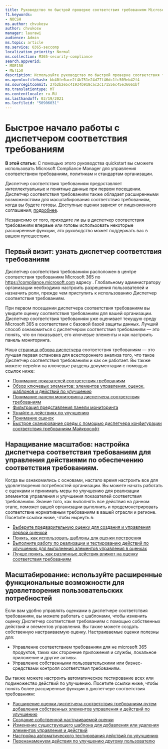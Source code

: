 ```yaml
---
title: Руководство по быстрой проверке соответствия требованиям Microsoft Compliance Manager
f1.keywords:
- NOCSH
ms.author: chvukosw
author: chvukosw
manager: laurawi
audience: Admin
ms.topic: article
ms.service: O365-seccomp
localization_priority: Normal
ms.collection: M365-security-compliance
search.appverid:
- MOE150
- MET150
description: Используйте руководство по быстрой проверке соответствия требованиям, чтобы помочь вам в пути к пониманию, настройкам и использованию диспетчера соответствия требованиям.
ms.openlocfilehash: bb40fe0ace2f4b751e24d77f46dc1fc509eb42f4
ms.sourcegitcommit: 27b2b2e5c41934b918cac2c171556c45e36661bf
ms.translationtype: MT
ms.contentlocale: ru-RU
ms.lasthandoff: 03/19/2021
ms.locfileid: "50906031"
---
```

# <a name="compliance-manager-quickstart"></a>Быстрое начало работы с диспетчером соответствия требованиям

**В этой статье:** С помощью этого руководства quickstart вы сможете использовать Microsoft Compliance Manager для управления соответствием требованиям, политикам и стандартам организации.

Диспетчер соответствия требованиям предоставляет интеллектуальные и понятные данные при первом посещении. Диспетчер соответствия требованиям также обладает расширенными возможностями для масштабирования соответствия требованиям, когда вы будете готовы. Доступные оценки зависят от лицензионного соглашения; [подробнее](/office365/servicedescriptions/microsoft-365-service-descriptions/microsoft-365-tenantlevel-services-licensing-guidance/microsoft-365-security-compliance-licensing-guidance).

Независимо от того, приходите ли вы в диспетчер соответствия требованиям впервые или готовы использовать некоторые расширенные функции, это руководство может поддержать вас в вашем путешествии.

## <a name="first-visit-get-to-know-compliance-manager"></a>Первый визит: узнать диспетчер соответствия требованиям

Диспетчер соответствия требованиям расположен в центре соответствия требованиям Microsoft 365 по https://compliance.microsoft.com адресу . Глобальному администратору организации необходимо [](compliance-manager-setup.md#set-user-permissions-and-assign-roles) настроить разрешения пользователей и назначить роли, прежде чем приступить к использованию Диспетчер соответствия требованиям.

При первом посещении диспетчера соответствия требованиям вы увидите оценку соответствия требованиям для вашей организации. Диспетчер соответствия требованиям уже оценивает текущую среду Microsoft 365 в соответствии с базовой базой защиты данных. Лучший способ ознакомиться с диспетчером соответствия требованиям — это понять, что он показывает, его ключевые элементы и как настроить панель мониторинга.

Наша [страница обзора диспетчера](compliance-manager.md) соответствия требованиям — это лучшая первая остановка для всестороннего анализа того, что такое Диспетчер соответствия требованиям и как он работает. Вы также можете перейти на ключевые разделы документации с помощью ссылок ниже:

- [Понимание показателей соответствия требованиям](compliance-manager.md#understanding-your-compliance-score)
- [Обзор ключевых элементов: элементов управления, оценок, шаблонов и действий по улучшению](compliance-manager.md#key-elements-controls-assessments-templates-improvement-actions)
- [Понимание панели мониторинга диспетчера соответствия требованиям](compliance-manager-setup.md#understand-the-compliance-manager-dashboard)
- [Фильтрация представления панели мониторинга](compliance-manager-setup.md#filtering-your-dashboard-view)
- [Узнайте о действиях по улучшению](compliance-manager-setup.md#improvement-actions-page)
- [Понимание оценок](compliance-manager.md#assessments)
- [Быстрое сканирование среды с помощью диспетчера конфигурации соответствия требованиям Майкрософт](compliance-manager-mcca.md)

## <a name="ramping-up-configure-compliance-manager-to-manage-your-compliance-activities"></a>Наращивание масштабов: настройка диспетчера соответствия требованиям для управления действиями по обеспечению соответствия требованиям.

Когда вы ознакомились с основами, настало время настроить все для удовлетворения потребностей организации. Вы можете начать работать с оценками и принимать меры по улучшению для реализации элементов управления и улучшения показателей соответствия требованиям. Знание того, как выполнять все действия на данном этапе, поможет вашей организации выполнить и продемонстрировать соответствие нормативным требованиям в вашей отрасли и регионе. Посетите ссылки ниже, чтобы нырнуть в:

- [Выберите предварительную оценку для создания и управления первой оценкой](compliance-manager-assessments.md)
- [Понять, как использовать шаблоны для оценки построения](compliance-manager-templates.md)
- [Выполните работу по реализации и тестированию действий по улучшению для выполнения элементов управления в оценках](compliance-manager-improvement-actions.md)
- [Лучше понять, как различные действия влияют на оценку соответствия требованиям](compliance-score-calculation.md)

## <a name="scaling-up-use-advanced-functionality-to-meet-your-custom-needs"></a>Масштабирование: используйте расширенные функциональные возможности для удовлетворения пользовательских потребностей

Если вам удобно управлять оценками в диспетчере соответствия требованиям, вы можете работать с шаблонами, чтобы изменить оценку Диспетчер соответствия требованиям с помощью собственных действий и элементов управления. Вы также можете создать собственную настраиваемую оценку. Настраиваемые оценки полезны для:

- Управление соответствием требованиям для не microsoft 365 продуктов, таких как сторонние приложения и службы, локальное приложение и другие активы.
- Управление собственными пользовательскими или бизнес-средствами контроля соответствия требованиям.

Вы также можете настроить автоматическое тестирование всех или подмножество действий по улучшению. Посетите ссылки ниже, чтобы понять более расширенные функции в диспетчере соответствия требованиям:

- [Расширение оценки диспетчера соответствия требованиям путем добавления собственных элементов управления и действий по улучшению](compliance-manager-assessments.md#extend-a-pre-built-assessment)
- [Создание собственной настраиваемой оценки](compliance-manager-assessments.md#create-your-own-custom-assessment)
- [Изменение существующего шаблона для добавления или удаления элементов управления и действий](compliance-manager-templates.md#modify-a-template)
- [Настройка автоматического тестирования действий по улучшению](compliance-manager-setup.md#set-up-automated-testing)
- [Перенанаменуем действия по улучшению другому пользователю](compliance-manager-setup.md#reassign-improvement-actions-to-another-user)